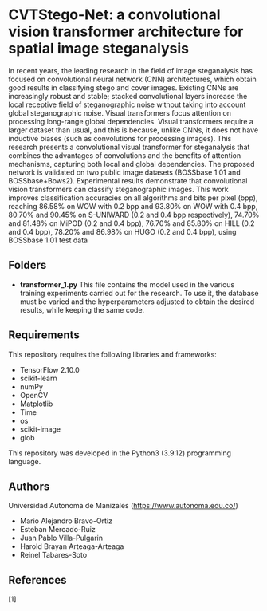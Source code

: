 # CVTStego-Net: a convolutional vision transformer architecture for spatial image steganalysis


In recent years, the leading research in the field of image steganalysis has focused on
convolutional neural network (CNN) architectures, which obtain good results in classifying stego and
cover images. Existing CNNs are increasingly robust and stable; stacked convolutional layers increase
the local receptive field of steganographic noise without taking into account global steganographic noise.
Visual transformers focus attention on processing long-range global dependencies. Visual transformers
require a larger dataset than usual, and this is because, unlike CNNs, it does not have inductive biases
(such as convolutions for processing images). This research presents a convolutional visual transformer
for steganalysis that combines the advantages of convolutions and the benefits of attention mechanisms,
capturing both local and global dependencies. The proposed network is validated on two public image
datasets (BOSSbase 1.01 and BOSSbase+Bows2). Experimental results demonstrate that convolutional
vision transformers can classify steganographic images. This work improves classification accuracies on
all algorithms and bits per pixel (bpp), reaching 86.58% on WOW with 0.2 bpp and 93.80% on WOW
with 0.4 bpp, 80.70% and 90.45% on S-UNIWARD (0.2 and 0.4 bpp respectively), 74.70% and 81.48% on
MiPOD (0.2 and 0.4 bpp), 76.70% and 85.80% on HILL (0.2 and 0.4 bpp), 78.20% and 86.98% on HUGO
(0.2 and 0.4 bpp), using BOSSbase 1.01 test data


## Folders
- **transformer_1.py** This file contains the model used in the various training experiments carried out for the research. To use it, the database must be varied and the hyperparameters adjusted to obtain the desired results, while keeping the same code.


## Requirements
This repository requires the following libraries and frameworks:

- TensorFlow 2.10.0
- scikit-learn
- numPy 
- OpenCV 
- Matplotlib
- Time
- os
- scikit-image
- glob


This repository was developed in the Python3 (3.9.12) programming language.


## Authors
Universidad Autonoma de Manizales (https://www.autonoma.edu.co/)

- Mario Alejandro Bravo-Ortiz 
- Esteban Mercado-Ruiz 
- Juan Pablo Villa-Pulgarin 
- Harold Brayan Arteaga-Arteaga
- Reinel Tabares-Soto 



## References

[1] 
